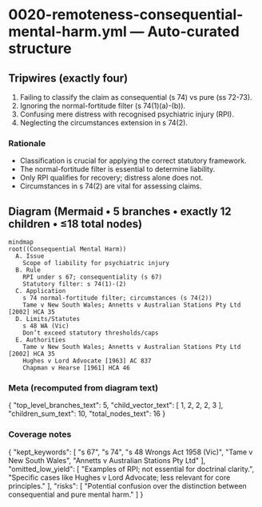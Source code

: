 # 0020-remoteness-consequential-mental-harm.yml — Auto-curated structure

## Tripwires (exactly four)

1. Failing to classify the claim as consequential (s 74) vs pure (ss 72-73).
2. Ignoring the normal-fortitude filter (s 74(1)(a)-(b)).
3. Confusing mere distress with recognised psychiatric injury (RPI).
4. Neglecting the circumstances extension in s 74(2).

### Rationale
- Classification is crucial for applying the correct statutory framework.
- The normal-fortitude filter is essential to determine liability.
- Only RPI qualifies for recovery; distress alone does not.
- Circumstances in s 74(2) are vital for assessing claims.

## Diagram (Mermaid • 5 branches • exactly 12 children • ≤18 total nodes)

```mermaid
mindmap
root((Consequential Mental Harm))
  A. Issue
    Scope of liability for psychiatric injury
  B. Rule
    RPI under s 67; consequentiality (s 67)
    Statutory filter: s 74(1)-(2)
  C. Application
    s 74 normal-fortitude filter; circumstances (s 74(2))
    Tame v New South Wales; Annetts v Australian Stations Pty Ltd [2002] HCA 35
  D. Limits/Statutes
    s 48 WA (Vic)
    Don’t exceed statutory thresholds/caps
  E. Authorities
    Tame v New South Wales; Annetts v Australian Stations Pty Ltd [2002] HCA 35
    Hughes v Lord Advocate [1963] AC 837
    Chapman v Hearse [1961] HCA 46
```

### Meta (recomputed from diagram text)


{
  "top_level_branches_text": 5,
  "child_vector_text": [
    1,
    2,
    2,
    2,
    3
  ],
  "children_sum_text": 10,
  "total_nodes_text": 16
}

### Coverage notes

{
  "kept_keywords": [
    "s 67",
    "s 74",
    "s 48 Wrongs Act 1958 (Vic)",
    "Tame v New South Wales",
    "Annetts v Australian Stations Pty Ltd"
  ],
  "omitted_low_yield": [
    "Examples of RPI; not essential for doctrinal clarity.",
    "Specific cases like Hughes v Lord Advocate; less relevant for core principles."
  ],
  "risks": [
    "Potential confusion over the distinction between consequential and pure mental harm."
  ]
}
